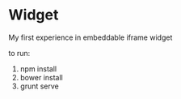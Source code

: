 Widget
======

My first experience in embeddable iframe widget 

to run:

1. npm install
2. bower install
3. grunt serve
